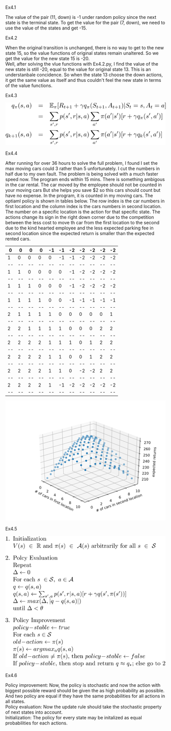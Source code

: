 Ex4.1

The value of the pair (11, down) is -1 under random policy since the next state is the terminal state. To get the value for the pair (7, down), we need to use the value of the states and get -15.  

Ex4.2

When the original transition is unchanged, there is no way to get to the new state 15, so the value functions of original states remain unaltered. So we get the value for the new state 15 is -20.  
Well, after solving the vlue functions with Ex4.2.py, I find the  value of the new state is still -20, equal to the value for original state 13. This is an understanbale concidence. So when the state 13 choose the down actions, it get the same value as itself and thus couldn't feel the new state in terms of the value functions.   

Ex4.3

![Ex4.3](Ex4.3.svg)

Ex4.4

After running for over 36 hours to solve the full problem, I found I set the max moving cars could 3 rather than 5 unfortunately. I cut the numbers in half due to my own fault. The problem is being solved with a much faster speed now. The program ends within 15 mins. There is something ambigous in the car rental. The car moved by the employee should not be counted in your moving cars But she helps you save $2 so this cars should count but have no expense. In the program, it is counted in my moving cars. The optiaml policy is shown in tables below. The row index is the car numbers in first location and the column index is the cars numbers in second location. The number on a specific location is the action for that specific state. The actions change its sign in the right down corner due to the competition between the less cost to move th car from the first location to the second due to the kind hearted employee and the less expected parking fee in second location since the expected return is smaller than the expected rented cars.  

0 |0 |0 |0 |-1 |-1 |-2 |-2 |-2 |-2 |-2   
-- |-- |-- |-- |-- |-- |-- |-- |-- |-- |--   
1 |0 |0 |0 |0 |-1 |-1 |-2 |-2 |-2 |-2   
-- |-- |-- |-- |-- |-- |-- |-- |-- |-- |--  
1 |1 |0 |0 |0 |0 |-1 |-2 |-2 |-2 |-2  
-- |-- |-- |-- |-- |-- |-- |-- |-- |-- |--  
1 |1 |1 |0 |0 |0 |-1 |-2 |-2 |-2 |-2  
-- |-- |-- |-- |-- |-- |-- |-- |-- |-- |--  
1 |1 |1 |1 |0 |0 |-1 |-1 |-1 |-1 |-1  
-- |-- |-- |-- |-- |-- |-- |-- |-- |-- |--  
2 |1 |1 |1 |1 |0 |0 |0 |0 |0 |1  
-- |-- |-- |-- |-- |-- |-- |-- |-- |-- |--  
2 |2 |1 |1 |1 |1 |0 |0 |0 |2 |2  
-- |-- |-- |-- |-- |-- |-- |-- |-- |-- |--  
2 |2 |2 |2 |1 |1 |1 |0 |1 |2 |2  
-- |-- |-- |-- |-- |-- |-- |-- |-- |-- |--  
2 |2 |2 |2 |1 |1 |0 |0 |1 |2 |2  
-- |-- |-- |-- |-- |-- |-- |-- |-- |-- |--  
2 |2 |2 |2 |1 |1 |0 |-2 |-2 |2 |2  
-- |-- |-- |-- |-- |-- |-- |-- |-- |-- |--  
2 |2 |2 |2 |1 |-1 |-2 |-2 |-2 |-2 |-2  
-- |-- |-- |-- |-- |-- |-- |-- |-- |-- |--   
 
 ![Ex4.4](Ex4.4_1.svg)

Ex4.5

![Ex4.5](Ex4.5.svg)

Ex4.6

Policy improvement: Now, the policy is stochastic and now the action with biggest possible reward should be given the as high probability as possible. And two policy are equal if they have the same probabilities for all actions in all states.  
Policy evaluation: Now the update rule should take the stochastic property of next states into account.  
Initialization: The policy for every state may be initalized as equal probabilities for each actions.
